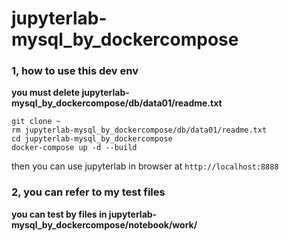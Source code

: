 # jupyterlab-mysql_by_dockercompose

### 1, how to use this dev env
**you must delete jupyterlab-mysql_by_dockercompose/db/data01/readme.txt**
```
git clone ~
rm jupyterlab-mysql_by_dockercompose/db/data01/readme.txt
cd jupyterlab-mysql_by_dockercompose
docker-compose up -d --build
```
then you can use jupyterlab in browser at `http://localhost:8888`

### 2, you can refer to my test files
**you can test by files in jupyterlab-mysql_by_dockercompose/notebook/work/**

